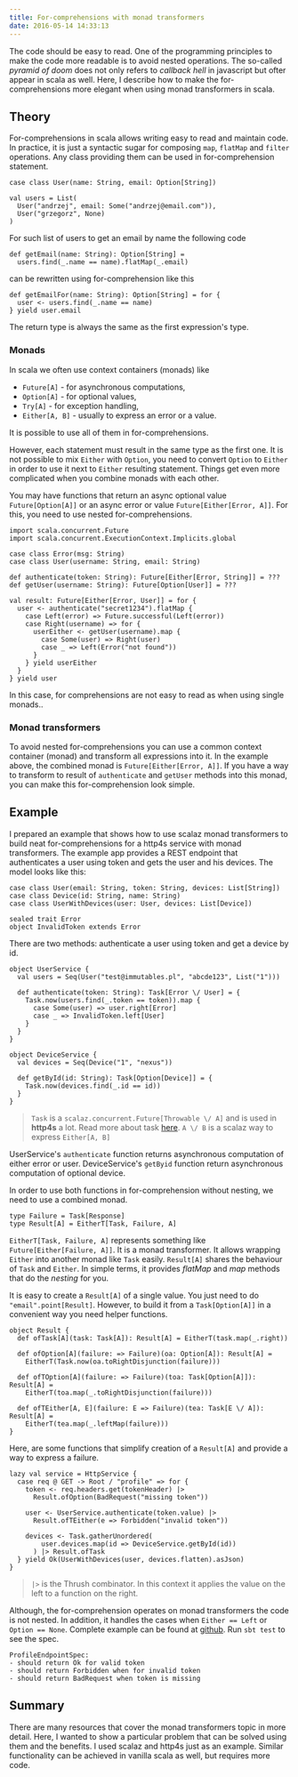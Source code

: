 ```yaml
---
title: For-comprehensions with monad transformers
date: 2016-05-14 14:33:13
---
```


The code should be easy to read. One of the programming principles to make the code more readable is to avoid nested operations. The so-called *pyramid of doom* does not only refers to *callback hell* in javascript but ofter appear in scala as well. Here, I describe how to make the for-comprehensions more elegant when using monad transformers in scala.

<!--more-->

## Theory

For-comprehensions in scala allows writing easy to read and maintain code. In practice, it is just a syntactic sugar for composing `map`, `flatMap` and `filter` operations. Any class providing them can be used in for-comprehension statement.

```
case class User(name: String, email: Option[String])

val users = List(
  User("andrzej", email: Some("andrzej@email.com")),
  User("grzegorz", None)
)
```

For such list of users to get an email by name the following code

```
def getEmail(name: String): Option[String] =
  users.find(_.name == name).flatMap(_.email)
```

can be rewritten using for-comprehension like this

```
def getEmailFor(name: String): Option[String] = for {
  user <- users.find(_.name == name)
} yield user.email
```
The return type is always the same as the first expression's type.

### Monads

In scala we often use context containers (monads) like

 - `Future[A]` - for asynchronous computations,
 - `Option[A]` - for optional values,
 - `Try[A]` - for exception handling,
 - `Either[A, B]` - usually to express an error or a value.

It is possible to use all of them in for-comprehensions.

However, each statement must result in the same type as the first one. It is not possible to mix `Either` with `Option`, you need to convert `Option` to `Either` in order to use it next to `Either` resulting statement. Things get even more complicated when you combine monads with each other.

You may have functions that return an async optional value `Future[Option[A]]` or an async error or value `Future[Either[Error, A]]`. For this, you need to use nested for-comprehensions.

```
import scala.concurrent.Future
import scala.concurrent.ExecutionContext.Implicits.global

case class Error(msg: String)
case class User(username: String, email: String)

def authenticate(token: String): Future[Either[Error, String]] = ???
def getUser(username: String): Future[Option[User]] = ???

val result: Future[Either[Error, User]] = for {
  user <- authenticate("secret1234").flatMap {
    case Left(error) => Future.successful(Left(error))
    case Right(username) => for {
      userEither <- getUser(username).map {
        case Some(user) => Right(user)
        case _ => Left(Error("not found"))
      }
    } yield userEither
  }
} yield user
```

In this case, for comprehensions are not easy to read as when using single monads..

### Monad transformers

To avoid nested for-comprehensions you can use a common context container (monad) and transform all expressions into it. In the example above, the combined monad is `Future[Either[Error, A]]`. If you have a way to transform to result of `authenticate` and `getUser` methods into this monad, you can make this for-comprehension look simple.

## Example

I prepared an example that shows how to use scalaz monad transformers to build neat for-comprehensions for a http4s service with monad transformers. The example app provides a REST endpoint that authenticates a user using token and gets the user and his devices. The model looks like this:

```
case class User(email: String, token: String, devices: List[String])
case class Device(id: String, name: String)
case class UserWithDevices(user: User, devices: List[Device])

sealed trait Error
object InvalidToken extends Error
```

There are two methods: authenticate a user using token and get a device by id.

```
object UserService {
  val users = Seq(User("test@immutables.pl", "abcde123", List("1")))

  def authenticate(token: String): Task[Error \/ User] = {
    Task.now(users.find(_.token == token)).map {
      case Some(user) => user.right[Error]
      case _ => InvalidToken.left[User]
    }
  }
}

object DeviceService {
  val devices = Seq(Device("1", "nexus"))

  def getById(id: String): Task[Option[Device]] = {
    Task.now(devices.find(_.id == id))
  }
}
```

> `Task` is a `scalaz.concurrent.Future[Throwable \/ A]` and is used in **http4s** a lot. Read more about task [here](http://timperrett.com/2014/07/20/scalaz-task-the-missing-documentation/). `A \/ B` is a scalaz way to express `Either[A, B]`

UserService's `authenticate` function returns asynchronous computation of either error or user. DeviceService's `getByid` function return asynchronous computation of optional device.

In order to use both functions in for-comprehension without nesting, we need to use a combined monad.

```
type Failure = Task[Response]
type Result[A] = EitherT[Task, Failure, A]
```

`EitherT[Task, Failure, A]` represents something like `Future[Either[Failure, A]]`. It is a monad transformer. It allows wrapping `Either` into another monad like `Task` easily. `Result[A]` shares the behaviour of `Task` and `Either`. In simple terms, it provides *flatMap* and *map* methods that do the *nesting* for you.

It is easy to create a `Result[A]` of a single value. You just need to do `"email".point[Result]`. However, to build it from a `Task[Option[A]]` in a convenient way you need helper functions.

```
object Result {
  def ofTask[A](task: Task[A]): Result[A] = EitherT(task.map(_.right))

  def ofOption[A](failure: => Failure)(oa: Option[A]): Result[A] =
    EitherT(Task.now(oa.toRightDisjunction(failure)))

  def ofTOption[A](failure: => Failure)(toa: Task[Option[A]]): Result[A] =
    EitherT(toa.map(_.toRightDisjunction(failure)))

  def ofTEither[A, E](failure: E => Failure)(tea: Task[E \/ A]): Result[A] =
    EitherT(tea.map(_.leftMap(failure)))
}
```

Here, are some functions that simplify creation of a `Result[A]` and provide a way to express a failure.

```
lazy val service = HttpService {
  case req @ GET -> Root / "profile" => for {
    token <- req.headers.get(tokenHeader) |>
      Result.ofOption(BadRequest("missing token"))

    user <- UserService.authenticate(token.value) |>
      Result.ofTEither(e => Forbidden("invalid token"))

    devices <- Task.gatherUnordered(
        user.devices.map(id => DeviceService.getById(id))
      ) |> Result.ofTask
  } yield Ok(UserWithDevices(user, devices.flatten).asJson)
}
```

> `|>` is the Thrush combinator. In this context it applies the value on the left to a function on the right.

Although, the for-comprehension operates on monad transformers the code is not nested. In addition, it handles the cases when `Either == Left` or `Option == None`. Complete example can be found at [github]. Run `sbt test` to see the spec.

```
ProfileEndpointSpec:
- should return Ok for valid token
- should return Forbidden when for invalid token
- should return BadRequest when token is missing
```

## Summary

There are many resources that cover the monad transformers topic in more detail. Here, I wanted to show a particular problem that can be solved using them and the benefits. I used scalaz and http4s just as an example. Similar functionality can be achieved in vanilla scala as well, but requires more code.

[github]: https://github.com/mbilski/http4s-monad-transformers-example
